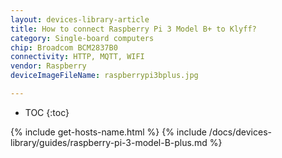 ```yaml
---
layout: devices-library-article
title: How to connect Raspberry Pi 3 Model B+ to Klyff?
category: Single-board computers
chip: Broadcom BCM2837B0
connectivity: HTTP, MQTT, WIFI
vendor: Raspberry
deviceImageFileName: raspberrypi3bplus.jpg

---
```


* TOC
{:toc}

{% include get-hosts-name.html %}
{% include /docs/devices-library/guides/raspberry-pi-3-model-B-plus.md %}